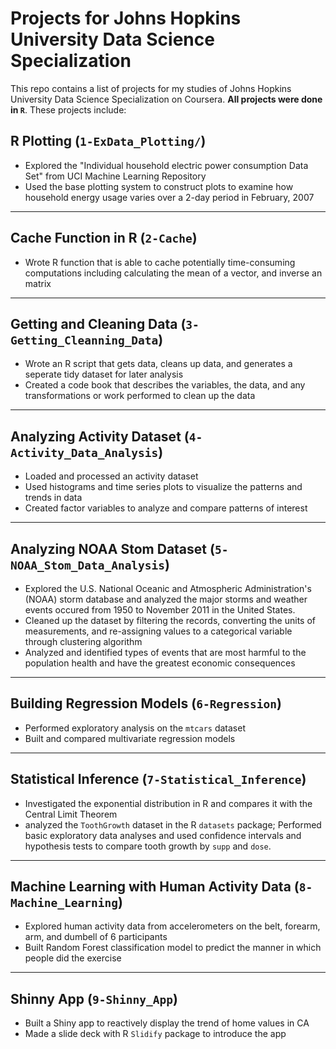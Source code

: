# Projects for Johns Hopkins University Data Science Specialization

This repo contains a list of projects for my studies of Johns Hopkins University Data Science Specialization on Coursera. **All projects were done in `R`**. These projects include: 

## R Plotting (`1-ExData_Plotting/`) 

- Explored the "Individual household electric power consumption Data Set" from UCI Machine Learning Repository  
- Used the base plotting system to construct plots to examine how household energy usage varies over a 2-day period in February, 2007 

--- 

## Cache Function in R (`2-Cache`) 

- Wrote R function that is able to cache potentially time-consuming computations including calculating the mean of a vector, and inverse an matrix 

---  

## Getting and Cleaning Data (`3-Getting_Cleanning_Data`) 

- Wrote an R script that gets data, cleans up data, and generates a seperate tidy dataset for later analysis 
- Created a code book that describes the variables, the data, and any transformations or work performed to clean up the data  

--- 

## Analyzing Activity Dataset (`4-Activity_Data_Analysis`)  

- Loaded and processed an activity dataset 
- Used histograms and time series plots to visualize the patterns and trends in data 
- Created factor variables to analyze and compare patterns of interest  

--- 

## Analyzing NOAA Stom Dataset (`5-NOAA_Stom_Data_Analysis`) 

- Explored the U.S. National Oceanic and Atmospheric Administration's (NOAA) storm database and analyzed the major storms and weather events occured from 1950 to November 2011 in the United States. 
- Cleaned up the dataset by filtering the records, converting the units of measurements, and re-assigning values to a categorical variable through clustering algorithm 
- Analyzed and identified types of events that are most harmful to the population health and have the greatest economic consequences 

---

## Building Regression Models (`6-Regression`)
- Performed exploratory analysis on the `mtcars` dataset 
- Built and compared multivariate regression models 

---  

## Statistical Inference (`7-Statistical_Inference`) 

- Investigated the exponential distribution in R and compares it with the Central Limit Theorem 
- analyzed the `ToothGrowth` dataset in the R `datasets` package; Performed basic exploratory data analyses and used confidence intervals and hypothesis tests to compare tooth growth by `supp` and `dose`.  

--- 

## Machine Learning with Human Activity Data (`8-Machine_Learning`)

- Explored human activity data from accelerometers on the belt, forearm, arm, and dumbell of 6 participants 
- Built Random Forest classification model to predict the manner in which people did the exercise  

---  

## Shinny App (`9-Shinny_App`)

- Built a Shiny app to reactively display the trend of home values in CA  
- Made a slide deck with R `Slidify` package to introduce the app  


